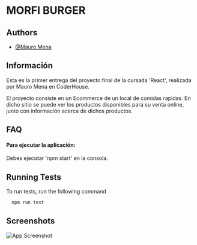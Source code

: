 
# MORFI BURGER


## Authors

- [@Mauro Mena](https://github.com/martymcflyrokr)


## Información

Esta es la primer entrega del proyecto final de la cursada 'React', realizada por Mauro Mena en CoderHouse.

El proyecto consiste en un Ecommerce de un local de comidas rapidas. En dicho sitio se puede ver los productos
disponibles para su venta online, junto con información acerca de dichos productos.



## FAQ

#### Para ejecutar la aplicación:

Debes ejecutar 'npm start' en la consola.


## Running Tests

To run tests, run the following command

```bash
  npm run test
```


## Screenshots

![App Screenshot](https://media.giphy.com/media/2L9ZOQdPGrv5wSMJ62/giphy.gif)

